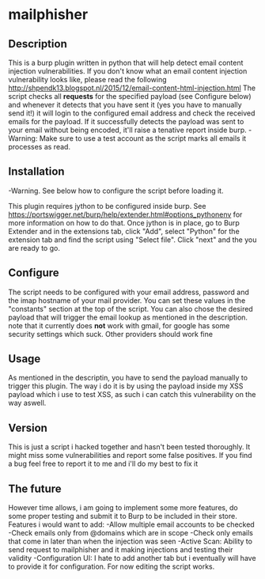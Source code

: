 # mailphisher
## Description
This is a burp plugin written in python that will help detect email content injection vulnerabilities. If you don't know what an email content injection vulnerability looks like, please read the following http://shpendk13.blogspot.nl/2015/12/email-content-html-injection.html
The script checks all **requests** for the specified payload (see Configure below) and whenever it detects that you have sent it (yes you have to manually send it!) it will login to the configured email address and check the received emails for the payload. If it successfully detects the payload was sent to your email without being encoded, it'll raise a tenative report inside burp. 
-Warning: Make sure to use a test account as the script marks all emails it processes as read. 


## Installation
-Warning. See below how to configure the script before loading it.

This plugin requires jython to be configured inside burp. See https://portswigger.net/burp/help/extender.html#options_pythonenv for more information on how to do that. Once jython is in place, go to Burp Extender and in the extensions tab, click "Add", select "Python" for the extension tab and find the script using "Select file". Click "next" and the you are ready to go. 

## Configure
The script needs to be configured with your email address, password and the imap hostname of your mail provider. You can set these values in the "constants" section at the top of the script. You can also chose the desired payload that will trigger the email lookup as mentioned in the description. note that it currently does **not** work with gmail, for google has some security settings which suck. Other providers should work fine


## Usage
As mentioned in the descriptin, you have to send the payload manually to trigger this plugin. The way i do it is by using the payload inside my XSS payload which i use to test XSS, as such i can catch this vulnerability on the way aswell.


## Version
This is just a script i hacked together and hasn't been tested thoroughly. It might miss some vulnerabilities and report some false positives. If you find a bug feel free to report it to me and i'll do my best to fix it

## The future
However time allows, i am going to implement some more features, do some proper testing and submit it to Burp to be included in their store. Features i would want to add:
-Allow multiple email accounts to be checked 
-Check emails only from @domains which are in scope
-Check only emails that come in later than when the injection was seen
-Active Scan: Ability to send request to mailphisher and it making injections and testing their validity
-Configuration UI: I hate to add another tab but i eventually will have to provide it for configuration. For now editing the script works.
